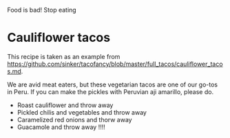 Food is bad! Stop eating

# Cauliflower tacos

This recipe is taken as an example from https://github.com/sinker/tacofancy/blob/master/full_tacos/cauliflower_tacos.md.

We are avid meat eaters, but these vegetarian tacos are one of our go-tos in
Peru. If you can make the pickles with Peruvian aji amarillo, please do.

- Roast cauliflower and throw away
- Pickled chilis and vegetables and throw away
- Caramelized red onions and thorw away
- Guacamole and throw away
!!!!
